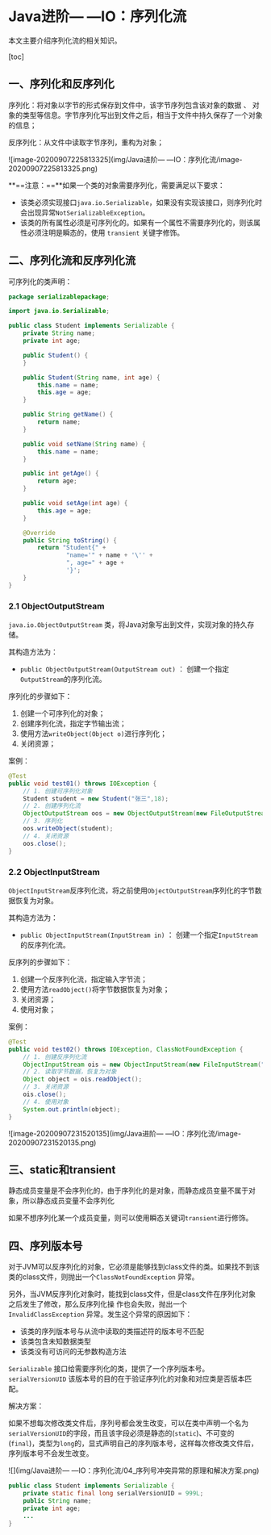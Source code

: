 # Java进阶— —IO：序列化流

本文主要介绍序列化流的相关知识。

[toc]

## 一、序列化和反序列化

序列化：将对象以字节的形式保存到文件中，该字节序列包含该对象的数据 、 对象的类型等信息。字节序列化写出到文件之后，相当于文件中持久保存了一个对象的信息；

反序列化：从文件中读取字节序列，重构为对象；

![image-20200907225813325](img/Java进阶— —IO：序列化流/image-20200907225813325.png)

**==注意：==**如果一个类的对象需要序列化，需要满足以下要求：

- 该类必须实现接口`java.io.Serializable`，如果没有实现该接口，则序列化时会出现异常`NotSerializableException`。
- 该类的所有属性必须是可序列化的。如果有一个属性不需要序列化的，则该属性必须注明是瞬态的，使用
  `transient` 关键字修饰。



## 二、序列化流和反序列化流

可序列化的类声明：

```java
package serializablepackage;

import java.io.Serializable;

public class Student implements Serializable {
    private String name;
    private int age;

    public Student() {
    }

    public Student(String name, int age) {
        this.name = name;
        this.age = age;
    }

    public String getName() {
        return name;
    }

    public void setName(String name) {
        this.name = name;
    }

    public int getAge() {
        return age;
    }

    public void setAge(int age) {
        this.age = age;
    }

    @Override
    public String toString() {
        return "Student{" +
                "name='" + name + '\'' +
                ", age=" + age +
                '}';
    }
}

```



### 2.1 ObjectOutputStream

`java.io.ObjectOutputStream` 类，将Java对象写出到文件，实现对象的持久存储。

其构造方法为：

- `public ObjectOutputStream(OutputStream out)` ： 创建一个指定`OutputStream`的序列化流。

序列化的步骤如下：

1. 创建一个可序列化的对象；
2. 创建序列化流，指定字节输出流；
3. 使用方法`writeObject(Object o)`进行序列化；
4. 关闭资源；

案例：

```java
@Test
public void test01() throws IOException {
    // 1. 创建可序列化对象
    Student student = new Student("张三",18);
    // 2. 创建序列化流
    ObjectOutputStream oos = new ObjectOutputStream(new FileOutputStream("src\\serializablepackage\\student.txt"));
    // 3. 序列化
    oos.writeObject(student);
    // 4. 关闭资源
    oos.close();
}
```



### 2.2 ObjectInputStream

`ObjectInputStream`反序列化流，将之前使用`ObjectOutputStream`序列化的字节数据恢复为对象。

其构造方法为：

- `public ObjectInputStream(InputStream in)` ： 创建一个指定`InputStream`的反序列化流。

反序列的步骤如下：

1. 创建一个反序列化流，指定输入字节流；
2. 使用方法`readObject()`将字节数据恢复为对象；
3. 关闭资源；
4. 使用对象；

案例：

```java
@Test
public void test02() throws IOException, ClassNotFoundException {
    // 1. 创建反序列化流
    ObjectInputStream ois = new ObjectInputStream(new FileInputStream("src\\serializablepackage\\student.txt"));
    // 2. 读取字节数据，恢复为对象
    Object object = ois.readObject();
    // 3. 关闭资源
    ois.close();
    // 4. 使用对象
    System.out.println(object);
}
```

![image-20200907231520135](img/Java进阶— —IO：序列化流/image-20200907231520135.png)



## 三、static和transient

静态成员变量是不会序列化的，由于序列化的是对象，而静态成员变量不属于对象，所以静态成员变量不会序列化

如果不想序列化某一个成员变量，则可以使用瞬态关键词`transient`进行修饰。



## 四、序列版本号

对于JVM可以反序列化的对象，它必须是能够找到class文件的类。如果找不到该类的class文件，则抛出一个`ClassNotFoundException` 异常。

另外，当JVM反序列化对象时，能找到class文件，但是class文件在序列化对象之后发生了修改，那么反序列化操
作也会失败，抛出一个 `InvalidClassException` 异常。发生这个异常的原因如下：

- 该类的序列版本号与从流中读取的类描述符的版本号不匹配
- 该类包含未知数据类型
- 该类没有可访问的无参数构造方法

`Serializable` 接口给需要序列化的类，提供了一个序列版本号。 `serialVersionUID` 该版本号的目的在于验证序列化的对象和对应类是否版本匹配。

解决方案：

如果不想每次修改类文件后，序列号都会发生改变，可以在类中声明一个名为`serialVersionUID`的字段，而且该字段必须是静态的(`static`)、不可变的(`final`)，类型为`long`的，显式声明自己的序列版本号，这样每次修改类文件后，序列版本号不会发生改变。

![](img/Java进阶— —IO：序列化流/04_序列号冲突异常的原理和解决方案.png)

```java
public class Student implements Serializable {
    private static final long serialVersionUID = 999L;
    public String name;
    private int age;
    ...
}
```

